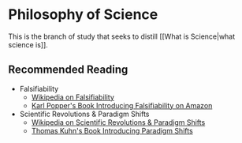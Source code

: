 # Philosophy of Science

This is the branch of study that seeks to distill [[What is Science|what science is]].
## Recommended Reading

- Falsifiability
	- [Wikipedia on Falsifiability](https://en.wikipedia.org/wiki/Falsifiability)
	- [Karl Popper's Book Introducing Falsifiability on Amazon](https://www.amazon.com/Logic-Scientific-Discovery-Routledge-Classics/dp/0415278449/ref=tmm_pap_swatch_0?_encoding=UTF8&dib_tag=se&dib=eyJ2IjoiMSJ9.lQbXfIi5MiIZC6S5UBBszxw2_qVydIHmHJ9-4yz84X-56GxuFvqqEzBWDaaCrGsWe59rOYcMeeqbI7YaAm4f42UftA8tAt45Iy6_evm7L0r5qNe9AQDn1--CinTFFDQYXplVRKf4mZjRi0SZ-02c5sdHLAtggORgxAa69m61q9PqbsBChnEc2M2aaTeOIPRpuYB4yHJLgkRvlexAQi59ciIywPfivn0BYKVJtOZSQ84.bL-h32u_XKzxtZmQcvswcUc3ooDOuWko6aPIeXrE_mA&qid=1750220885&sr=1-2)
- Scientific Revolutions & Paradigm Shifts
	- [Wikipedia on Scientific Revolutions & Paradigm Shifts](https://en.wikipedia.org/wiki/Paradigm_shift)
	- [Thomas Kuhn's Book Introducing Paradigm Shifts](https://www.amazon.com/Structure-Scientific-Revolutions-50th-Anniversary-ebook/dp/B007USH7J2/ref=sr_1_1?crid=PK86RNQ4RLM&dib=eyJ2IjoiMSJ9.JqyNU4-_qWvsjxJlCslWk_6w_oaErwpbMkQQ-_dWFI99Wh50759TBc0yZn5ZkgoRy5bqYJOG9gZ4vsZCai-c6ef8RSxYS05_sYePJUd04rRxID4LhNeQz0oFXB-gP0wfOtB_GFPrtuINpXu0lYY9hObqK155f45fwjW0GwkIwzqwNdZg5Iw27bJ12d6ZmHPsshglelMciy0y-OS1Bt4E7jIyJgAIx0kGUfNW-4_42jg.KkfSC8yEkE8_saJZZUUPa_T_kf9MTKuEgDQgwUbamFc&dib_tag=se&keywords=thomas+kuhn+scientific+revolutions&qid=1750221088&s=books&sprefix=thomas+kuhn+scientific+revolutions%2Cstripbooks%2C93&sr=1-1)
